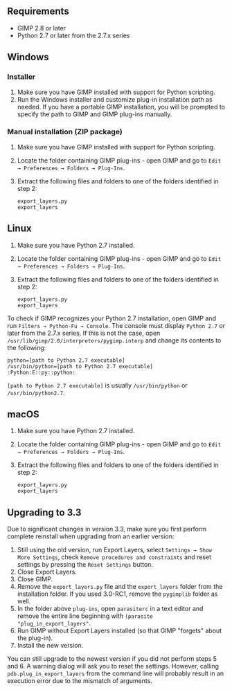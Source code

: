 Requirements
------------

* GIMP 2.8 or later
* Python 2.7 or later from the 2.7.x series


Windows
-------

### Installer

1. Make sure you have GIMP installed with support for Python scripting.
2. Run the Windows installer and customize plug-in installation path as needed.
   If you have a portable GIMP installation, you will be prompted to specify the path to GIMP and GIMP plug-ins manually.


### Manual installation (ZIP package)

1. Make sure you have GIMP installed with support for Python scripting.
2. Locate the folder containing GIMP plug-ins - open GIMP and go to `Edit → Preferences → Folders → Plug-Ins`.
3. Extract the following files and folders to one of the folders identified in step 2:

       export_layers.py
       export_layers


Linux
-----

1. Make sure you have Python 2.7 installed.
2. Locate the folder containing GIMP plug-ins - open GIMP and go to `Edit → Preferences → Folders → Plug-Ins`.
3. Extract the following files and folders to one of the folders identified in step 2:

       export_layers.py
       export_layers

To check if GIMP recognizes your Python 2.7 installation, open GIMP and run `Filters → Python-Fu → Console`.
The console must display `Python 2.7` or later from the 2.7.x series.
If this is not the case, open `/usr/lib/gimp/2.0/interpreters/pygimp.interp` and change its contents to the following:

    python=[path to Python 2.7 executable]
    /usr/bin/python=[path to Python 2.7 executable]
    :Python:E::py::python:

`[path to Python 2.7 executable]` is usually `/usr/bin/python` or `/usr/bin/python2.7`.


macOS
-----

1. Make sure you have Python 2.7 installed.
2. Locate the folder containing GIMP plug-ins - open GIMP and go to `Edit → Preferences → Folders → Plug-Ins`.
3. Extract the following files and folders to one of the folders identified in step 2:

       export_layers.py
       export_layers


Upgrading to 3.3 <a name="Upgrading-from-Earlier-Versions"></a>
----------------

Due to significant changes in version 3.3, make sure you first perform complete reinstall when upgrading from an earlier version:

1. Still using the old version, run Export Layers, select `Settings → Show More Settings`, check `Remove procedures and constraints` and reset settings by pressing the `Reset Settings` button.
2. Close Export Layers.
3. Close GIMP.
4. Remove the `export_layers.py` file and the `export_layers` folder from the installation folder.
   If you used 3.0-RC1, remove the `pygimplib` folder as well.
5. In the folder above `plug-ins`, open `parasiterc` in a text editor and remove the entire line beginning with `(parasite "plug_in_export_layers"`.
6. Run GIMP without Export Layers installed (so that GIMP "forgets" about the plug-in).
7. Install the new version.

You can still upgrade to the newest version if you did not perform steps 5 and 6.
A warning dialog will ask you to reset the settings.
However, calling `pdb.plug_in_export_layers` from the command line will probably result in an execution error due to the mismatch of arguments.
